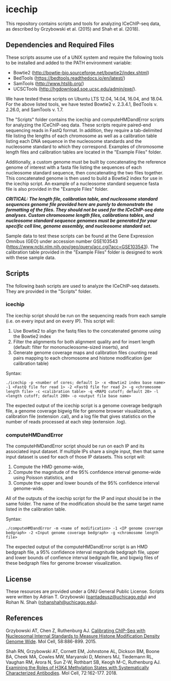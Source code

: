 # icechip
This repository contains scripts and tools for analyzing ICeChIP-seq data, as described by Grzybowski et al. (2015) and Shah et al. (2018).

## Dependencies and Required Files
These scripts assume use of a UNIX system and require the following tools to be installed and added to the PATH environment variable:

* Bowtie2 (http://bowtie-bio.sourceforge.net/bowtie2/index.shtml)
* BedTools (https://bedtools.readthedocs.io/en/latest/)
* SamTools (http://www.htslib.org/)
* UCSCTools (http://hgdownload.soe.ucsc.edu/admin/exe/).

We have tested these scripts on Ubuntu LTS 12.04, 14.04, 16.04, and 18.04. For the above listed tools, we have tested Bowtie2 v. 2.3.4.1, BedTools v. 2.26.0, and SamTools v. 1.7.

The "Scripts" folder contains the icechip and computeHMDandError scripts for analyzing the ICeChIP-seq data. These scripts require paired-end sequencing reads in FastQ format. In addition, they require a tab-delimited file listing the lengths of each chromosome as well as a calibration table listing each DNA sequence in the nucleosome standards and the nucleosome standard to which they correspond. Examples of chromosome length files and calibration tables are located in the "Example Files" folder.

Additionally, a custom genome must be built by concatenating the reference genome of interest with a fasta file listing the sequences of each nucleosome standard sequence, then concatenating the two files together. This concatenated genome is then used to build a Bowtie2 index for use in the icechip script. An example of a nucleosome standard sequence fasta file is also provided in the "Example Files" folder.

***CRITICAL: The length file, calibration table, and nucleosome standard sequences genome file provided here are purely to demonstrate the formatting of the files. They should not be used for the ICeChIP-seq data analyses. Custom chromosome length files, calibrations tables, and nucleosome standard sequence genomes must be generated for your specific cell line, genome assembly, and nucleosome standard set.***

Sample data to test these scripts can be found at the Gene Expression Omnibus (GEO) under accession number GSE103543 (https://www.ncbi.nlm.nih.gov/geo/query/acc.cgi?acc=GSE103543). The calibration table provided in the "Example Files" folder is designed to work with these sample data.

## Scripts
The following bash scripts are used to analyze the ICeChIP-seq datasets. They are provided in the "Scripts" folder.

### icechip
The icechip script should be run on the sequencing reads from each sample (i.e. on every input and on every IP). This script will:

1. Use Bowtie2 to align the fastq files to the concatenated genome using the Bowtie2 index
2. Filter the alignments for both alignment quality and for insert length (default: filter for mononucleosome-sized inserts), and
3. Generate genome coverage maps and calibration files counting read pairs mapping to each chromosome and histone modification (per calibration table)

Syntax:

`./icechip -p <number of cores; default 1> -x <Bowtie2 index base name> -1 <FastQ file for read 1> -2 <FastQ file for read 2> -g <chromosome length file> -c <calibration table> -q <MAPQ cutoff; default 20> -l <length cutoff; default 200> -o <output file base name>`

The expected output of the icechip script is a genome coverage bedgraph file, a genome coverage bigwig file for genome browser visualization, a calibration file (extension .cal), and a log file that gives statistics on the number of reads processed at each step (extension .log).

### computeHMDandError
The computeHMDandError script should be run on each IP and its associated input dataset. If multiple IPs share a single input, then that same input dataset is used for each of those IP datasets. This script will:

1. Compute the HMD genome-wide, 
2. Compute the magnitude of the 95% confidence interval genome-wide using Poisson statistics, and
3. Compute the upper and lower bounds of the 95% confidence interval genome-wide.

All of the outputs of the icechip script for the IP and input should be in the same folder. The name of the modification should be the same target name listed in the calibration table.

Syntax:

`./computeHMDandError -m <name of modification> -1 <IP genome coverage bedgraph> -2 <Input genome coverage bedgraph> -g <chromosome length file>`

The expected output of the computeHMDandError script is an HMD bedgraph file, a 95% confidence interval magnitude bedgraph file, upper and lower bounds of confience interval bedgraph file, and bigwig files of these bedgraph files for genome browser visualization.

## License
These resources are provided under a GNU General Public License. Scripts were written by Adrian T. Grzybowski (pantadeusz@uchicago.edu) and Rohan N. Shah (rohanshah@uchicago.edu).

## References
Grzybowski AT, Chen Z, Ruthenburg AJ. [Calibrating ChIP-Seq with Nucleosomal Internal Standards to Measure Histone Modification Density Genome Wide](https://www.cell.com/molecular-cell/fulltext/S1097-2765(15)00304-4). Mol Cell, 58:886-899. 2015.

Shah RN, Grzybowski AT, Cornett EM, Johnstone AL, Dickson BM, Boone BA, Cheek MA, Cowles MW, Maryanski D, Meiners MJ, Tiedemann RL, Vaughan RM, Arora N, Sun Z-W, Rothbart SB, Keogh M-C, Ruthenburg AJ. [Examining the Roles of H3K4 Methylation States with Systematically Characterized Antibodies](https://www.cell.com/molecular-cell/fulltext/S1097-2765(18)30675-0). Mol Cell, 72:162-177. 2018.
